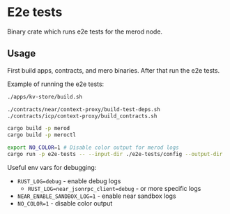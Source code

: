 # E2e tests

Binary crate which runs e2e tests for the merod node.

## Usage

First build apps, contracts, and mero binaries. After that run the e2e tests.

Example of running the e2e tests:

```bash
./apps/kv-store/build.sh

./contracts/near/context-proxy/build-test-deps.sh
./contracts/icp/context-proxy/build_contracts.sh

cargo build -p merod
cargo build -p meroctl

export NO_COLOR=1 # Disable color output for merod logs
cargo run -p e2e-tests -- --input-dir ./e2e-tests/config --output-dir ./e2e-tests/corpus --merod-binary ./target/debug/merod --meroctl-binary ./target/debug/meroctl
```

Useful env vars for debugging:

- `RUST_LOG=debug` - enable debug logs
  - `RUST_LOG=near_jsonrpc_client=debug` - or more specific logs
- `NEAR_ENABLE_SANDBOX_LOG=1` - enable near sandbox logs
- `NO_COLOR=1` - disable color output
